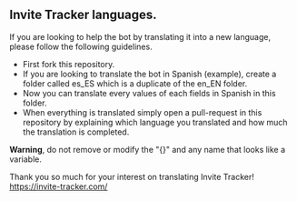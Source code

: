 
## Invite Tracker languages.  
  
If you are looking to help the bot by translating it into a new language, please follow the following guidelines.

- First fork this repository.
- If you are looking to translate the bot in Spanish (example), create a folder called es_ES which is a duplicate of the en_EN folder.
- Now you can translate every values of each fields in Spanish in this folder.
- When everything is translated simply open a pull-request in this repository by explaining which language you translated and how much the translation is completed.

**Warning**, do not remove or modify the "{}" and any name that looks like a variable.

Thank you so much for your interest on translating Invite Tracker!
https://invite-tracker.com/